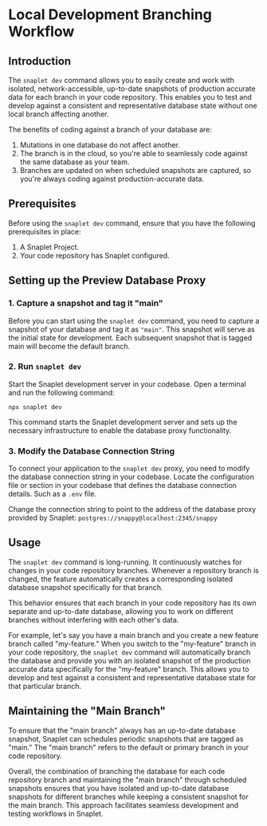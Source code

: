 # Local Development Branching Workflow

## Introduction

The `snaplet dev` command allows you to easily create and work with isolated, network-accessible, up-to-date snapshots of production accurate data for each branch in your code repository. This enables you to test and develop against a consistent and representative database state without one local branch affecting another.

The benefits of coding against a branch of your database are:
1. Mutations in one database do not affect another. 
2. The branch is in the cloud, so you're able to seamlessly code against the same database as your team.
3. Branches are updated on when scheduled snapshots are captured, so you're always coding against production-accurate data.

## Prerequisites

Before using the `snaplet dev` command, ensure that you have the following prerequisites in place:

1. A Snaplet Project.
2. Your code repository has Snaplet configured.

## Setting up the Preview Database Proxy

### 1. Capture a snapshot and tag it "main"

Before you can start using the `snaplet dev` command, you need to capture a snapshot of your database and tag it as `"main"`. This snapshot will serve as the initial state for development. Each subsequent snapshot that is tagged main will become the default branch.


### 2. Run `snaplet dev`

Start the Snaplet development server in your codebase. Open a terminal  and run the following command:

```terminal
npx snaplet dev
```

This command starts the Snaplet development server and sets up the necessary infrastructure to enable the database proxy functionality.


### 3. Modify the Database Connection String

To connect your application to the `snaplet dev` proxy, you need to modify the database connection string in your codebase. Locate the configuration file or section in your codebase that defines the database connection details. Such as a `.env` file.

Change the connection string to point to the address of the database proxy provided by Snaplet: `postgres://snappy@localhost:2345/snappy`

## Usage

The `snaplet dev` command is long-running. It continuously watches for changes in your code repository branches. Whenever a repository branch is changed, the feature automatically creates a corresponding isolated database snapshot specifically for that branch.

This behavior ensures that each branch in your code repository has its own separate and up-to-date database, allowing you to work on different branches without interfering with each other's data.

For example, let's say you have a main branch and you create a new feature branch called "my-feature." When you switch to the "my-feature" branch in your code repository, the `snaplet dev` command will automatically branch the database and provide you with an isolated snapshot of the production accurate data specifically for the "my-feature" branch. This allows you to develop and test against a consistent and representative database state for that particular branch.


## Maintaining the "Main Branch"

To ensure that the "main branch" always has an up-to-date database snapshot, Snaplet can schedules periodic snapshots that are tagged as "main." The "main branch" refers to the default or primary branch in your code repository.

Overall, the combination of branching the database for each code repository branch and maintaining the "main branch" through scheduled snapshots ensures that you have isolated and up-to-date database snapshots for different branches while keeping a consistent snapshot for the main branch. This approach facilitates seamless development and testing workflows in Snaplet.